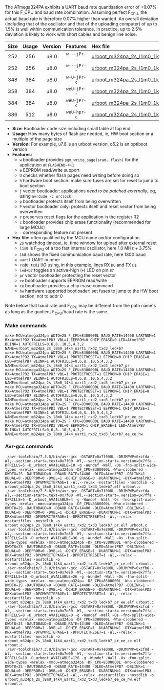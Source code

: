 The ATmega324PA exhibits a UART baud rate quantisation error of +0.07% for this F_CPU and baud rate combination. Assuming perfect F<sub>CPU</sub>, the actual baud rate is therefore 0.07% higher than wanted. An overall deviation (including that of the oscillator and that of the uploading computer) of up to 1.5% is well within communication tolerance. In practice, up to 2.5% deviation is likely to work with short cables and benign line noise.

|Size|Usage|Version|Features|Hex file|
|:-:|:-:|:-:|:-:|:--|
|252|256|u8.0|`w---jPr--`|[urboot_m324pa_2s_l1m0_1k8_uart1_rxd2_txd3_led+b7.hex](https://raw.githubusercontent.com/stefanrueger/urboot.hex/main/mcus/atmega324pa/watchdog_2_s/internal_oscillator_l%2B3.75%25/%2B1m000000_hz/%2B%2B%2B1k8_baud/uart1_rxd2_txd3/led%2Bb7/urboot_m324pa_2s_l1m0_1k8_uart1_rxd2_txd3_led%2Bb7.hex)|
|252|256|u8.0|`w---jPr--`|[urboot_m324pa_2s_l1m0_1k8_uart1_rxd2_txd3_led+b7_pr.hex](https://raw.githubusercontent.com/stefanrueger/urboot.hex/main/mcus/atmega324pa/watchdog_2_s/internal_oscillator_l%2B3.75%25/%2B1m000000_hz/%2B%2B%2B1k8_baud/uart1_rxd2_txd3/led%2Bb7/urboot_m324pa_2s_l1m0_1k8_uart1_rxd2_txd3_led%2Bb7_pr.hex)|
|348|384|u8.0|`w-U-jPr-c`|[urboot_m324pa_2s_l1m0_1k8_uart1_rxd2_txd3_led+b7_pr_ce.hex](https://raw.githubusercontent.com/stefanrueger/urboot.hex/main/mcus/atmega324pa/watchdog_2_s/internal_oscillator_l%2B3.75%25/%2B1m000000_hz/%2B%2B%2B1k8_baud/uart1_rxd2_txd3/led%2Bb7/urboot_m324pa_2s_l1m0_1k8_uart1_rxd2_txd3_led%2Bb7_pr_ce.hex)|
|358|384|u8.0|`weU-jPr--`|[urboot_m324pa_2s_l1m0_1k8_uart1_rxd2_txd3_led+b7_pr_ee.hex](https://raw.githubusercontent.com/stefanrueger/urboot.hex/main/mcus/atmega324pa/watchdog_2_s/internal_oscillator_l%2B3.75%25/%2B1m000000_hz/%2B%2B%2B1k8_baud/uart1_rxd2_txd3/led%2Bb7/urboot_m324pa_2s_l1m0_1k8_uart1_rxd2_txd3_led%2Bb7_pr_ee.hex)|
|384|384|u8.0|`weU-jPr-c`|[urboot_m324pa_2s_l1m0_1k8_uart1_rxd2_txd3_led+b7_pr_ee_ce.hex](https://raw.githubusercontent.com/stefanrueger/urboot.hex/main/mcus/atmega324pa/watchdog_2_s/internal_oscillator_l%2B3.75%25/%2B1m000000_hz/%2B%2B%2B1k8_baud/uart1_rxd2_txd3/led%2Bb7/urboot_m324pa_2s_l1m0_1k8_uart1_rxd2_txd3_led%2Bb7_pr_ee_ce.hex)|
|386|512|u8.0|`weU-hpr-c`|[urboot_m324pa_2s_l1m0_1k8_uart1_rxd2_txd3_led+b7_ee_ce_hw.hex](https://raw.githubusercontent.com/stefanrueger/urboot.hex/main/mcus/atmega324pa/watchdog_2_s/internal_oscillator_l%2B3.75%25/%2B1m000000_hz/%2B%2B%2B1k8_baud/uart1_rxd2_txd3/led%2Bb7/urboot_m324pa_2s_l1m0_1k8_uart1_rxd2_txd3_led%2Bb7_ee_ce_hw.hex)|

- **Size:** Bootloader code size including small table at top end
- **Usage:** How many bytes of flash are needed, ie, HW boot section or a multiple of the page size
- **Version:** For example, u7.6 is an urboot version, o5.2 is an optiboot version
- **Features:**
  + `w` bootloader provides `pgm_write_page(sram, flash)` for the application at `FLASHEND-4+1`
  + `e` EEPROM read/write support
  + `U` checks whether flash pages need writing before doing so
  + `h` hardware boot section: make sure fuses are set for reset to jump to boot section
  + `j` vector bootloader: applications *need to be patched externally*, eg, using `avrdude -c urclock`
  + `p` bootloader protects itself from being overwritten
  + `P` vector bootloader only: protects itself and reset vector from being overwritten
  + `r` preserves reset flags for the application in the register R2
  + `c` bootloader provides chip erase functionality (recommended for large MCUs)
  + `-` corresponding feature not present
- **Hex file:** often qualified by the MCU name and/or configuration
  + `2s` watchdog timeout, ie, time window for upload after external reset
  + `l1m0` is F<sub>CPU</sub> of a too fast internal oscillator, here 1.0 MHz + 3.75%
  + `1k8` shows the fixed communication baud rate, here 1800 baud
  + `uart1` UART number
  + `rxd0 txd1` I/O using, in this example, lines RX `D0` and TX `D1`
  + `led+b7` toggles an active-high (`+`) LED on pin `B7`
  + `pr` vector bootloader protecting the reset vector
  + `ee` bootloader supports EEPROM read/write
  + `ce` bootloader provides a chip erase command
  + `hw` hardware supported bootloader: set fuses to jump to the HW boot section, not to addr 0


Note below that baud rate and F<sub>CPU</sub> may be different from the path name's as long as the quotient F<sub>CPU</sub>/baud rate is the same.

### Make commands
```
make MCU=atmega324pa WDTO=2S F_CPU=8300000L BAUD_RATE=14400 UARTNUM=1 RX=AtmelPD2 TX=AtmelPD3 VBL=1 EEPROM=0 CHIP_ERASE=0 LED=AtmelPB7 BLINK=1 AUTOFRILLS=0,6,8..10,5,4,3,2 NAME=urboot_m324pa_2s_l8m0_14k4_uart1_rxd2_txd3_led+b7
make MCU=atmega324pa WDTO=2S F_CPU=8300000L BAUD_RATE=14400 UARTNUM=1 RX=AtmelPD2 TX=AtmelPD3 VBL=1 PROTECTRESET=1 EEPROM=0 CHIP_ERASE=0 LED=AtmelPB7 BLINK=1 AUTOFRILLS=0,6,8..10,5,4,3,2 NAME=urboot_m324pa_2s_l8m0_14k4_uart1_rxd2_txd3_led+b7_pr
make MCU=atmega324pa WDTO=2S F_CPU=8300000L BAUD_RATE=14400 UARTNUM=1 RX=AtmelPD2 TX=AtmelPD3 VBL=1 PROTECTRESET=1 EEPROM=0 CHIP_ERASE=1 LED=AtmelPB7 BLINK=1 AUTOFRILLS=0,6,8..10,5,4,3,2 NAME=urboot_m324pa_2s_l8m0_14k4_uart1_rxd2_txd3_led+b7_pr_ce
make MCU=atmega324pa WDTO=2S F_CPU=8300000L BAUD_RATE=14400 UARTNUM=1 RX=AtmelPD2 TX=AtmelPD3 VBL=1 PROTECTRESET=1 EEPROM=1 CHIP_ERASE=0 LED=AtmelPB7 BLINK=1 AUTOFRILLS=0,6,8..10,5,4,3,2 NAME=urboot_m324pa_2s_l8m0_14k4_uart1_rxd2_txd3_led+b7_pr_ee
make MCU=atmega324pa WDTO=2S F_CPU=8300000L BAUD_RATE=14400 UARTNUM=1 RX=AtmelPD2 TX=AtmelPD3 VBL=1 PROTECTRESET=1 EEPROM=1 CHIP_ERASE=1 LED=AtmelPB7 BLINK=1 AUTOFRILLS=0,6,8..10,5,4,3,2 NAME=urboot_m324pa_2s_l8m0_14k4_uart1_rxd2_txd3_led+b7_pr_ee_ce
make MCU=atmega324pa WDTO=2S F_CPU=8300000L BAUD_RATE=14400 UARTNUM=1 RX=AtmelPD2 TX=AtmelPD3 VBL=0 EEPROM=1 CHIP_ERASE=1 LED=AtmelPB7 BLINK=1 AUTOFRILLS=0,6,8..10,5,4,3,2 NAME=urboot_m324pa_2s_l8m0_14k4_uart1_rxd2_txd3_led+b7_ee_ce_hw
```

### Avr-gcc commands
```
./avr-toolchain/7.3.0/bin/avr-gcc -DSTART=0x7f00UL -DRJMPWP=0xcfda -Wl,--section-start=.text=0x7f00 -Wl,--section-start=.version=0x7ffa -DFRILLS=5 -D_urboot_AVAILABLE=18 -g -Wundef -Wall -Os -fno-split-wide-types -mrelax -mmcu=atmega324pa -DF_CPU=8300000L -Wno-clobbered -DWDTO=2S -DAUTOBAUD=0 -DBAUD_RATE=14400 -DLED=AtmelPB7 -DBLINK=1 -DDUAL=0 -DEEPROM=0 -DVBL=1 -DCHIP_ERASE=0 -DUARTNUM=1 -DTX=AtmelPD3 -DRX=AtmelPD2 -DPGMWRITEPAGE=1 -Wl,--relax -nostartfiles -nostdlib -o urboot_m324pa_2s_l8m0_14k4_uart1_rxd2_txd3_led+b7.elf urboot.c
./avr-toolchain/7.3.0/bin/avr-gcc -DSTART=0x7f00UL -DRJMPWP=0xcfda -Wl,--section-start=.text=0x7f00 -Wl,--section-start=.version=0x7ffa -DFRILLS=5 -D_urboot_AVAILABLE=4 -g -Wundef -Wall -Os -fno-split-wide-types -mrelax -mmcu=atmega324pa -DF_CPU=8300000L -Wno-clobbered -DWDTO=2S -DAUTOBAUD=0 -DBAUD_RATE=14400 -DLED=AtmelPB7 -DBLINK=1 -DDUAL=0 -DEEPROM=0 -DVBL=1 -DCHIP_ERASE=0 -DUARTNUM=1 -DTX=AtmelPD3 -DRX=AtmelPD2 -DPGMWRITEPAGE=1 -DPROTECTRESET=1 -Wl,--relax -nostartfiles -nostdlib -o urboot_m324pa_2s_l8m0_14k4_uart1_rxd2_txd3_led+b7_pr.elf urboot.c
./avr-toolchain/7.3.0/bin/avr-gcc -DSTART=0x7e80UL -DRJMPWP=0xcfb1 -Wl,--section-start=.text=0x7e80 -Wl,--section-start=.version=0x7ffa -DFRILLS=10 -D_urboot_AVAILABLE=36 -g -Wundef -Wall -Os -fno-split-wide-types -mrelax -mmcu=atmega324pa -DF_CPU=8300000L -Wno-clobbered -DWDTO=2S -DAUTOBAUD=0 -DBAUD_RATE=14400 -DLED=AtmelPB7 -DBLINK=1 -DDUAL=0 -DEEPROM=0 -DVBL=1 -DCHIP_ERASE=1 -DUARTNUM=1 -DTX=AtmelPD3 -DRX=AtmelPD2 -DPGMWRITEPAGE=1 -DPROTECTRESET=1 -Wl,--relax -nostartfiles -nostdlib -o urboot_m324pa_2s_l8m0_14k4_uart1_rxd2_txd3_led+b7_pr_ce.elf urboot.c
./avr-toolchain/7.3.0/bin/avr-gcc -DSTART=0x7e80UL -DRJMPWP=0xcfb6 -Wl,--section-start=.text=0x7e80 -Wl,--section-start=.version=0x7ffa -DFRILLS=10 -D_urboot_AVAILABLE=26 -g -Wundef -Wall -Os -fno-split-wide-types -mrelax -mmcu=atmega324pa -DF_CPU=8300000L -Wno-clobbered -DWDTO=2S -DAUTOBAUD=0 -DBAUD_RATE=14400 -DLED=AtmelPB7 -DBLINK=1 -DDUAL=0 -DEEPROM=1 -DVBL=1 -DCHIP_ERASE=0 -DUARTNUM=1 -DTX=AtmelPD3 -DRX=AtmelPD2 -DPGMWRITEPAGE=1 -DPROTECTRESET=1 -Wl,--relax -nostartfiles -nostdlib -o urboot_m324pa_2s_l8m0_14k4_uart1_rxd2_txd3_led+b7_pr_ee.elf urboot.c
./avr-toolchain/7.3.0/bin/avr-gcc -DSTART=0x7e80UL -DRJMPWP=0xcfcd -Wl,--section-start=.text=0x7e80 -Wl,--section-start=.version=0x7ffa -DFRILLS=8 -D_urboot_AVAILABLE=0 -g -Wundef -Wall -Os -fno-split-wide-types -mrelax -mmcu=atmega324pa -DF_CPU=8300000L -Wno-clobbered -DWDTO=2S -DAUTOBAUD=0 -DBAUD_RATE=14400 -DLED=AtmelPB7 -DBLINK=1 -DDUAL=0 -DEEPROM=1 -DVBL=1 -DCHIP_ERASE=1 -DUARTNUM=1 -DTX=AtmelPD3 -DRX=AtmelPD2 -DPGMWRITEPAGE=1 -DPROTECTRESET=1 -Wl,--relax -nostartfiles -nostdlib -o urboot_m324pa_2s_l8m0_14k4_uart1_rxd2_txd3_led+b7_pr_ee_ce.elf urboot.c
./avr-toolchain/7.3.0/bin/avr-gcc -DSTART=0x7e00UL -DRJMPWP=0xcf8d -Wl,--section-start=.text=0x7e00 -Wl,--section-start=.version=0x7ffa -DFRILLS=10 -D_urboot_AVAILABLE=126 -g -Wundef -Wall -Os -fno-split-wide-types -mrelax -mmcu=atmega324pa -DF_CPU=8300000L -Wno-clobbered -DWDTO=2S -DAUTOBAUD=0 -DBAUD_RATE=14400 -DLED=AtmelPB7 -DBLINK=1 -DDUAL=0 -DEEPROM=1 -DVBL=0 -DCHIP_ERASE=1 -DUARTNUM=1 -DTX=AtmelPD3 -DRX=AtmelPD2 -DPGMWRITEPAGE=1 -Wl,--relax -nostartfiles -nostdlib -o urboot_m324pa_2s_l8m0_14k4_uart1_rxd2_txd3_led+b7_ee_ce_hw.elf urboot.c
```

